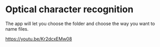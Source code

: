 # Optical character recognition

The app will let you choose the folder and choose the way you want to name files.


https://youtu.be/Kr2dcxEMw08
